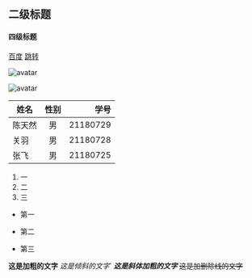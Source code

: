 ## 二级标题
#### 四级标题
[百度](http://baidu.com)
[跳转](./README.md) 

![avatar](C:\Users\Administrator\Downloads\BB1gaUQt.jfif)

![avatar](https://img.clinicmed.net/uploadimg/image/20200720/15952411665f1572ceab5832.70744608.gif)

姓名|性别|学号
--|:--:|--:
陈天然|男|21180729
关羽|男|21180728
张飞|男|21180725

1. 一
2. 二
3. 三

- 第一
+ 第二
* 第三

**这是加粗的文字**
*这是倾斜的文字*`
***这是斜体加粗的文字***
~~这是加删除线的文字~~